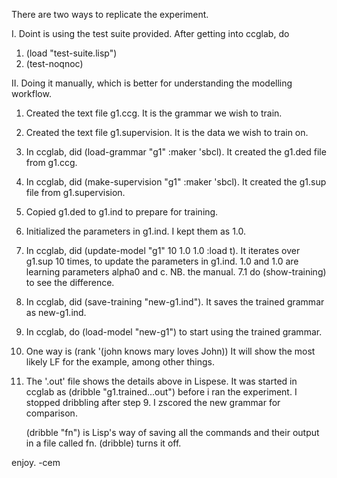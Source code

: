 There are two ways to replicate the experiment.

I. Doint is using the test suite provided.
  After getting into ccglab, do
  1. (load "test-suite.lisp") 
  2. (test-noqnoc)

II. Doing it manually, which is better for understanding the modelling workflow.

1. Created the text file g1.ccg. It is the grammar we wish to train.
2. Created the text file g1.supervision. It is the data we wish to train on.
3. In ccglab, did (load-grammar "g1" :maker 'sbcl). 
    It created the g1.ded file from g1.ccg. 
4. In ccglab, did (make-supervision "g1" :maker 'sbcl).
    It created the g1.sup file from g1.supervision.
5. Copied g1.ded to g1.ind to prepare for training.
6. Initialized the parameters in g1.ind. I kept them as 1.0.
7. In ccglab, did (update-model "g1" 10 1.0 1.0 :load t).
    It iterates over g1.sup 10 times, to update the parameters in g1.ind.
    1.0 and 1.0 are learning parameters alpha0 and c. NB. the manual.
7.1 do (show-training) to see the difference.
8. In ccglab, did (save-training "new-g1.ind").
    It saves the trained grammar as new-g1.ind. 
9. In ccglab, do (load-model "new-g1") to start using the trained grammar.
10. One way is (rank '(john knows mary loves John))
    It will show the most likely LF for the example, among other things.
11. The '.out' file shows the details above in Lispese. It was started
    in ccglab as (dribble "g1.trained...out") before i ran the experiment.
    I stopped dribbling after step 9. I zscored the new grammar for comparison.

    (dribble "fn") is Lisp's way of saving all the commands and their output in a file called fn.
    (dribble) turns it off.

enjoy.
-cem
